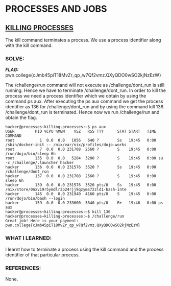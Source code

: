# **PROCESSES AND JOBS**
## **<ins>KILLING PROCESSES</ins>**
The kill command terminates a process. We use a process identifier along with the kill command.

### SOLVE: 
***FLAG:*** pwn.college{cJmb45piT18MvZr_qp_w7Qf2vmz.QXyQDO0wSO2kjNzEzW}

The /challenge/run command will not execute as /challenge/dont_run is still running. Hence we have to terminate /challenge/dont_run.
In order to kill the process we need a process identifier which we obtain by using the command ps aux.
After executing the ps aux command we get the process identifier as 136 for /challenge/dont_run and by using the command kill 136.
/challenge/dont_run is terminated. Hence now we run /challenge/run and obtain the flag.

```
hacker@processes~killing-processes:~$ ps aux
USER         PID %CPU %MEM    VSZ   RSS TTY      STAT START   TIME COMMAND
root           1  0.0  0.0   1056   640 ?        Ss   19:45   0:00 /sbin/docker-init -- /nix/var/nix/profiles/dojo-works
root           7  0.0  0.0 231708  2560 ?        S    19:45   0:00 /run/dojo/bin/sleep 6h
root         135  0.0  0.0   5204  3200 ?        S    19:45   0:00 su -c /challenge/.launcher hacker
hacker       136  0.0  0.0 231576  3520 ?        Ss   19:45   0:00 /challenge/dont_run
hacker       137  0.0  0.0 231708  2560 ?        S    19:45   0:00 sleep 6h
hacker       139  0.0  0.0 231576  3520 pts/0    Ss   19:45   0:00 /nix/store/0nxvi9r5ymdlr2p24rjj9qzyms72zld1-bash-inte
hacker       145  0.0  0.0 231940  4160 pts/0    S    19:45   0:00 /run/dojo/bin/bash --login
hacker       159  0.0  0.0 233600  3840 pts/0    R+   19:46   0:00 ps aux
hacker@processes~killing-processes:~$ kill 136
hacker@processes~killing-processes:~$ /challenge/run
Great job! Here is your payment:
pwn.college{cJmb45piT18MvZr_qp_w7Qf2vmz.QXyQDO0wSO2kjNzEzW}
```

### WHAT I LEARNED:
I learnt how to terminate a process using the kill command and the process identifier of that particular process.

### REFERENCES:
None. 
